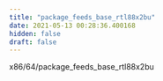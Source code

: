 ```yaml
---
title: "package_feeds_base_rtl88x2bu"
date: 2021-05-13 00:28:36.400168
hidden: false
draft: false
---
```


x86/64/package_feeds_base_rtl88x2bu


